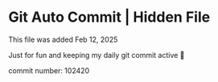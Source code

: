 # Git Auto Commit | Hidden File

This file was added Feb 12, 2025

Just for fun and keeping my daily git commit active 🤪

commit number: 102420
